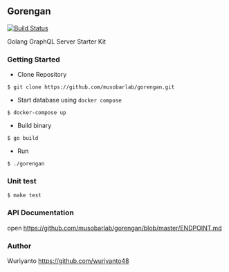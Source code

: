 ## Gorengan

[![Build Status](https://travis-ci.org/musobarlab/gorengan.svg?branch=master)](https://travis-ci.org/musobarlab/gorengan)

Golang GraphQL Server Starter Kit

### Getting Started

- Clone Repository
```shell
$ git clone https://github.com/musobarlab/gorengan.git
```

- Start database using `docker compose`
```shell
$ docker-compose up
```
- Build binary
```shell
$ go build
```
- Run
```shell
$ ./gorengan
```

### Unit test
```shell
$ make test
```

### API Documentation

open https://github.com/musobarlab/gorengan/blob/master/ENDPOINT.md

### Author

Wuriyanto https://github.com/wuriyanto48
